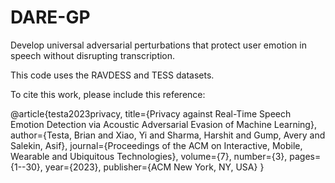 # DARE-GP
Develop universal adversarial perturbations that protect user emotion in speech without disrupting transcription. 

This code uses the RAVDESS and TESS datasets. 

To cite this work, please include this reference:

@article{testa2023privacy,
  title={Privacy against Real-Time Speech Emotion Detection via Acoustic Adversarial Evasion of Machine Learning},
  author={Testa, Brian and Xiao, Yi and Sharma, Harshit and Gump, Avery and Salekin, Asif},
  journal={Proceedings of the ACM on Interactive, Mobile, Wearable and Ubiquitous Technologies},
  volume={7},
  number={3},
  pages={1--30},
  year={2023},
  publisher={ACM New York, NY, USA}
}
